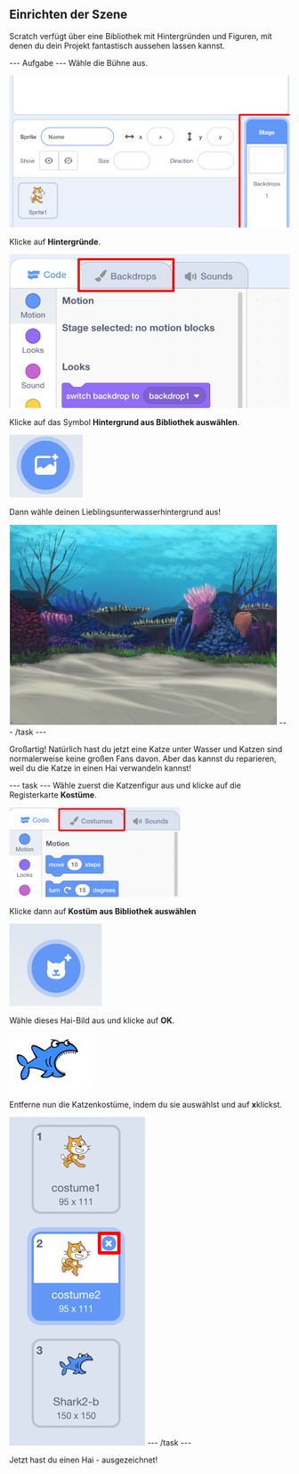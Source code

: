 ## Einrichten der Szene

Scratch verfügt über eine Bibliothek mit Hintergründen und Figuren, mit denen du dein Projekt fantastisch aussehen lassen kannst.

\--- Aufgabe \--- Wähle die Bühne aus.

![Bühne auswählen](images/looksSelectStage.png)

Klicke auf **Hintergründe**.

![Die Registerkarte "Hintergründe"](images/looksBackdrops.png)

Klicke auf das Symbol **Hintergrund aus Bibliothek auswählen**.

![Das Symbol "Hintergrund wählen"](images/looksChooseBg.png)

Dann wähle deinen Lieblingsunterwasserhintergrund aus!

![Eine Unterwasserszene](images/looksUnderwater.png) \--- /task \---

Großartig! Natürlich hast du jetzt eine Katze unter Wasser und Katzen sind normalerweise keine großen Fans davon. Aber das kannst du reparieren, weil du die Katze in einen Hai verwandeln kannst!

\--- task \--- Wähle zuerst die Katzenfigur aus und klicke auf die Registerkarte **Kostüme**.

![](images/cool2.png)

Klicke dann auf **Kostüm aus Bibliothek auswählen**

![](images/cool3.png)

Wähle dieses Hai-Bild aus und klicke auf **OK**.

![Das Hai-Kostüm](images/looksShark.png)

Entferne nun die Katzenkostüme, indem du sie auswählst und auf **x**klickst.

![](images/coolDeleteCostumes.png) \--- /task \---

Jetzt hast du einen Hai - ausgezeichnet!